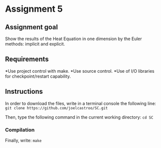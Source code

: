 # Assignment 5

## Assignment goal
Show the results of the Heat Equation in one dimension by the Euler methods: implicit and explicit.

## Requirements
*Use project control with make.
*Use source control.
*Use of I/O libraries for checkpoint/restart capability.

## Instructions
In order to download the files, write in a terminal console the following line:
```git clone https://github.com/joelcastroo/SC.git```

Then, type the following command in the current working directory:
```cd SC```

### Compilation
Finally, write:
```make```

